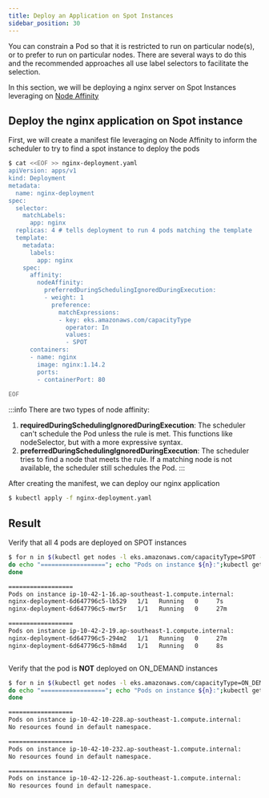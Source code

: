 ```yaml
---
title: Deploy an Application on Spot Instances
sidebar_position: 30
---
```


You can constrain a Pod so that it is restricted to run on particular node(s), or to prefer to run on particular nodes. 
There are several ways to do this and the recommended approaches all use label selectors to facilitate the selection.

In this section, we will be deploying a nginx server on Spot Instances leveraging on [Node Affinity](https://kubernetes.io/docs/concepts/scheduling-eviction/assign-pod-node/#affinity-and-anti-affinity)

## Deploy the nginx application on Spot instance

First, we will create a manifest file leveraging on Node Affinity to inform the scheduler to try to find a spot instance to deploy the pods

```bash
$ cat <<EOF >> nginx-deployment.yaml
apiVersion: apps/v1
kind: Deployment
metadata:
  name: nginx-deployment
spec:
  selector:
    matchLabels:
      app: nginx
  replicas: 4 # tells deployment to run 4 pods matching the template
  template:
    metadata:
      labels:
        app: nginx
    spec:
      affinity:
        nodeAffinity:
          preferredDuringSchedulingIgnoredDuringExecution:
          - weight: 1
            preference:
              matchExpressions:
              - key: eks.amazonaws.com/capacityType
                operator: In
                values:
                - SPOT
      containers:
      - name: nginx
        image: nginx:1.14.2
        ports:
        - containerPort: 80
        
EOF
```

:::info
There are two types of node affinity:

1. **requiredDuringSchedulingIgnoredDuringExecution**: The scheduler can't schedule the Pod unless the rule is met. This functions like nodeSelector, but with a more expressive syntax.
2. **preferredDuringSchedulingIgnoredDuringExecution**: The scheduler tries to find a node that meets the rule. If a matching node is not available, the scheduler still schedules the Pod.
:::

After creating the manifest, we can deploy our nginx application

```bash
$ kubectl apply -f nginx-deployment.yaml
```

## Result 

Verify that all 4 pods are deployed on SPOT instances

```bash
$ for n in $(kubectl get nodes -l eks.amazonaws.com/capacityType=SPOT --no-headers | cut -d " " -f1); \
do echo "=================="; echo "Pods on instance ${n}:";kubectl get pods --no-headers --field-selector spec.nodeName=${n} -l app=nginx; echo ; \
done

==================
Pods on instance ip-10-42-1-16.ap-southeast-1.compute.internal:
nginx-deployment-6d647796c5-lb529   1/1   Running   0     7s
nginx-deployment-6d647796c5-mwr5r   1/1   Running   0     27m

==================
Pods on instance ip-10-42-2-19.ap-southeast-1.compute.internal:
nginx-deployment-6d647796c5-294m2   1/1   Running   0     27m
nginx-deployment-6d647796c5-h8m4d   1/1   Running   0     8s



```

Verify that the pod is **NOT** deployed on ON_DEMAND instances

```bash
$ for n in $(kubectl get nodes -l eks.amazonaws.com/capacityType=ON_DEMAND --no-headers | cut -d " " -f1); \
do echo "=================="; echo "Pods on instance ${n}:";kubectl get pods --no-headers --field-selector spec.nodeName=${n} -l app=nginx; echo ; \
done

==================
Pods on instance ip-10-42-10-228.ap-southeast-1.compute.internal:
No resources found in default namespace.

==================
Pods on instance ip-10-42-10-232.ap-southeast-1.compute.internal:
No resources found in default namespace.

==================
Pods on instance ip-10-42-12-226.ap-southeast-1.compute.internal:
No resources found in default namespace.

```

